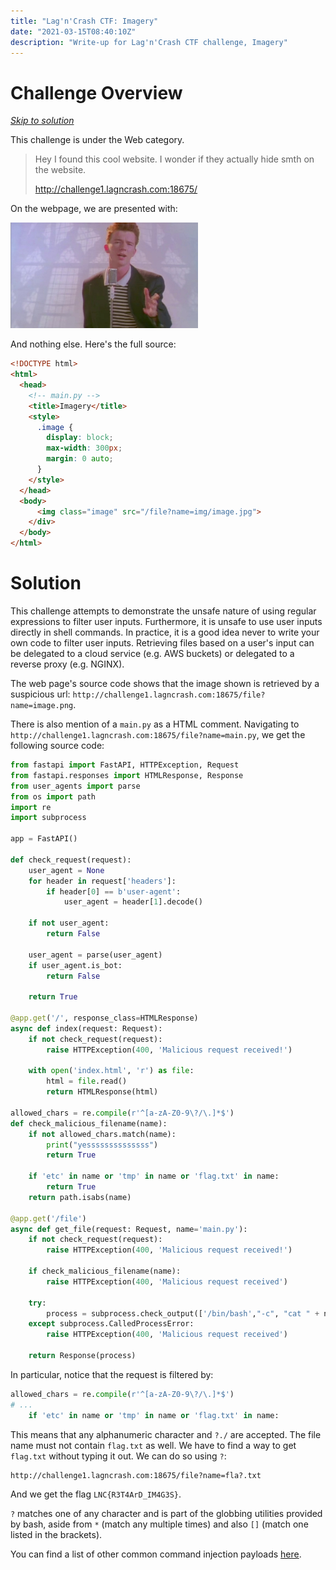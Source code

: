 ```yaml
---
title: "Lag'n'Crash CTF: Imagery"
date: "2021-03-15T08:40:10Z"
description: "Write-up for Lag'n'Crash CTF challenge, Imagery"
---
```

# Challenge Overview
[_Skip to solution_](#solution)

This challenge is under the Web category.
> Hey I found this cool website. I wonder if they actually hide smth on the website.
>
> http://challenge1.lagncrash.com:18675/

On the webpage, we are presented with:

![image of rick roll and nothing else](./imagery_rick_roll.png)

And nothing else. Here's the full source:

```html
<!DOCTYPE html>
<html>
  <head>
    <!-- main.py -->
    <title>Imagery</title>
    <style>
      .image {
        display: block;
        max-width: 300px;
        margin: 0 auto;
      }
    </style>
  </head>
  <body>
      <img class="image" src="/file?name=img/image.jpg">
    </div>
  </body>
</html>
```

# Solution
This challenge attempts to demonstrate the unsafe nature of using regular
expressions to filter user inputs. Furthermore, it is unsafe to use user inputs
directly in shell commands. In practice, it is a good idea never to write your
own code to filter user inputs. Retrieving files based on a user's input can be
delegated to a cloud service (e.g. AWS buckets) or delegated to a reverse proxy
(e.g. NGINX).

The web page's source code shows that the image shown is retrieved by a
suspicious url: `http://challenge1.lagncrash.com:18675/file?name=image.png`.

There is also mention of a `main.py` as a HTML comment. Navigating to
`http://challenge1.lagncrash.com:18675/file?name=main.py`, we get the following
source code:

```python
from fastapi import FastAPI, HTTPException, Request
from fastapi.responses import HTMLResponse, Response
from user_agents import parse
from os import path
import re
import subprocess

app = FastAPI()

def check_request(request):
    user_agent = None
    for header in request['headers']:
        if header[0] == b'user-agent':
            user_agent = header[1].decode()

    if not user_agent:
        return False
        
    user_agent = parse(user_agent)
    if user_agent.is_bot:
        return False
    
    return True

@app.get('/', response_class=HTMLResponse)
async def index(request: Request):
    if not check_request(request):
        raise HTTPException(400, 'Malicious request received!')

    with open('index.html', 'r') as file:
        html = file.read()
        return HTMLResponse(html)

allowed_chars = re.compile(r'^[a-zA-Z0-9\?/\.]*$')
def check_malicious_filename(name):
    if not allowed_chars.match(name):
        print("yessssssssssssss")
        return True

    if 'etc' in name or 'tmp' in name or 'flag.txt' in name:
        return True
    return path.isabs(name)

@app.get('/file')
async def get_file(request: Request, name='main.py'):
    if not check_request(request):
        raise HTTPException(400, 'Malicious request received!')

    if check_malicious_filename(name):
        raise HTTPException(400, 'Malicious request received')
    
    try:
        process = subprocess.check_output(['/bin/bash',"-c", "cat " + name])
    except subprocess.CalledProcessError:
        raise HTTPException(400, 'Malicious request received')

    return Response(process)
```

In particular, notice that the request is filtered by:
```python
allowed_chars = re.compile(r'^[a-zA-Z0-9\?/\.]*$')
# ...
    if 'etc' in name or 'tmp' in name or 'flag.txt' in name:
```

This means that any alphanumeric character and `?./` are accepted. The file name
must not contain `flag.txt` as well. We have to find a way to get `flag.txt`
without typing it out. We can do so using `?`:
```
http://challenge1.lagncrash.com:18675/file?name=fla?.txt
```

And we get the flag `LNC{R3T4ArD_IM4G3S}`.

`?` matches one of any character and is part of the globbing utilities provided
by bash, aside from `*` (match any multiple times) and also `[]` (match one
listed in the brackets).

You can find a list of other common command injection payloads [here](https://github.com/swisskyrepo/PayloadsAllTheThings/tree/master/Command%20Injection).
